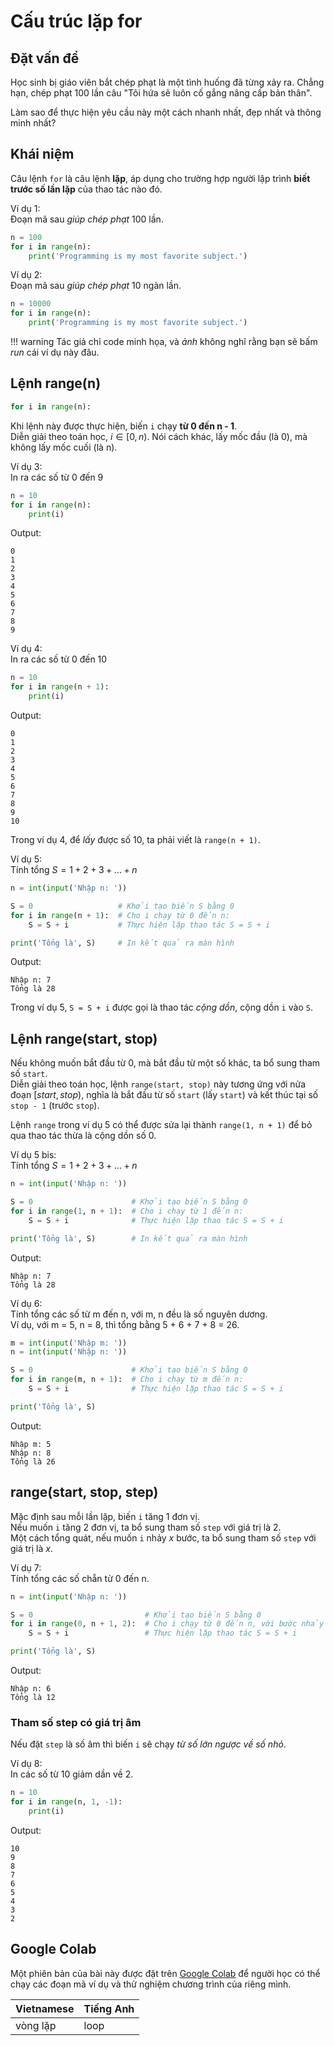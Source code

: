 # Cấu trúc lặp for

## Đặt vấn đề

Học sinh bị giáo viên bắt chép phạt là một tình huống đã từng xảy ra. Chẳng hạn, chép phạt 100 lần câu "Tôi hứa sẽ luôn cố gắng nâng cấp bản thân".  

Làm sao để thực hiện yêu cầu này một cách nhanh nhất, đẹp nhất và thông minh nhất?  

## Khái niệm

Câu lệnh `for` là câu lệnh **lặp**, áp dụng cho trường hợp người lập trình **biết trước số lần lặp** của thao tác nào đó.  

Ví dụ 1:  
Đoạn mã sau *giúp chép phạt* 100 lần.  

``` py linenums="1"
n = 100
for i in range(n):
    print('Programming is my most favorite subject.')
```

Ví dụ 2:  
Đoạn mã sau *giúp chép phạt* 10 ngàn lần.  

``` py linenums="1"
n = 10000
for i in range(n):
    print('Programming is my most favorite subject.')
```
!!! warning
    Tác giả chỉ code minh họa, và *ảnh* không nghĩ rằng bạn sẽ bấm *run* cái ví dụ này đâu.

## Lệnh range(n)

``` py
for i in range(n):
```

Khi lệnh này được thực hiện, biến `i` chạy **từ 0 đến n - 1**.  
Diễn giải theo toán học, $i \in [0, n)$. Nói cách khác, lấy mốc đầu (là 0), mà không lấy mốc cuối (là n).  

Ví dụ 3:  
In ra các số từ 0 đến 9  

``` py linenums="1"
n = 10
for i in range(n):
    print(i)
```

Output:  
``` pycon
0
1
2
3
4
5
6
7
8
9
```

Ví dụ 4:  
In ra các số từ 0 đến 10  

``` py linenums="1"
n = 10
for i in range(n + 1):
    print(i)
```

Output:  
``` pycon
0
1
2
3
4
5
6
7
8
9
10
```

Trong ví dụ 4, để *lấy* được số 10, ta phải viết là `range(n + 1)`.

Ví dụ 5:  
Tính tổng $S = 1 + 2 + 3 + ... + n$  

``` py linenums="1"
n = int(input('Nhập n: '))

S = 0                   # Khởi tạo biến S bằng 0
for i in range(n + 1):  # Cho i chạy từ 0 đến n:
    S = S + i           # Thực hiện lặp thao tác S = S + i

print('Tổng là', S)     # In kết quả ra màn hình
```

Output:  
``` pycon
Nhập n: 7
Tổng là 28
```

Trong ví dụ 5, `S = S + i` được gọi là thao tác *cộng dồn*, cộng dồn `i` vào `S`.  

## Lệnh range(start, stop)

Nếu không muốn bắt đầu từ 0, mà bắt đầu từ một số khác, ta bổ sung tham số  `start`.  
Diễn giải theo toán học, lệnh `range(start, stop)` này tương ứng với nửa đoạn $[start, stop)$, nghĩa là bắt đầu từ số `start` (lấy `start`) và kết thúc tại số `stop - 1` (trước `stop`).  

Lệnh `range` trong ví dụ 5 có thể được sửa lại thành `range(1, n + 1)` để bỏ qua thao tác thừa là cộng dồn số 0.  

Ví dụ 5 bis:  
Tính tổng $S = 1 + 2 + 3 + ... + n$  

``` py linenums="1" hl_lines="4"
n = int(input('Nhập n: '))

S = 0                      # Khởi tạo biến S bằng 0
for i in range(1, n + 1):  # Cho i chạy từ 1 đến n:
    S = S + i              # Thực hiện lặp thao tác S = S + i

print('Tổng là', S)        # In kết quả ra màn hình
```

Output:  
``` pycon
Nhập n: 7
Tổng là 28
```


Ví dụ 6:  
Tính tổng các số từ m đến n, với m, n đều là số nguyên dương.  
Ví dụ, với m = 5, n = 8, thì tổng bằng 5 + 6 + 7 + 8 = 26.   

``` py linenums="1"
m = int(input('Nhập m: '))
n = int(input('Nhập n: '))

S = 0                      # Khởi tạo biến S bằng 0
for i in range(m, n + 1):  # Cho i chạy từ m đến n:
    S = S + i              # Thực hiện lặp thao tác S = S + i

print('Tổng là', S)
```

Output:  
``` pycon
Nhập m: 5
Nhập n: 8
Tổng là 26
```

## range(start, stop, step)

Mặc định sau mỗi lần lặp, biến `i` tăng 1 đơn vị.  
Nếu muốn `i` tăng 2 đơn vị, ta bổ sung tham số `step` với giá trị là 2.  
Một cách tổng quát, nếu muốn `i` nhảy *x* bước, ta bổ sung tham số `step` với giá trị là *x*.  

Ví dụ 7:  
Tính tổng các số chẵn từ 0 đến n.  

``` py linenums="1"
n = int(input('Nhập n: '))

S = 0                         # Khởi tạo biến S bằng 0
for i in range(0, n + 1, 2):  # Cho i chạy từ 0 đến n, với bước nhảy là 2:
    S = S + i                 # Thực hiện lặp thao tác S = S + i

print('Tổng là', S)
```

Output:  
``` pycon
Nhập n: 6
Tổng là 12
```

### Tham số step có giá trị âm

Nếu đặt `step` là số âm thì biến `i` sẽ chạy *từ số lớn ngược về số nhỏ*.  

Ví dụ 8:  
In các số từ 10 giảm dần về 2.

``` py linenums="1"
n = 10
for i in range(n, 1, -1):
    print(i)
```

Output:  
``` pycon
10
9
8
7
6
5
4
3
2
```

## Google Colab

Một phiên bản của bài này được đặt trên <a href="https://colab.research.google.com/drive/1jr872x9_by5xO53MJSmrbEueqQazBe37?usp=sharing" target="_blank">Google Colab</a> để người học có thể chạy các đoạn mã ví dụ và thử nghiệm chương trình của riêng mình.  

| Vietnamese | Tiếng Anh | 
| --- | --- |
| vòng lặp | loop |